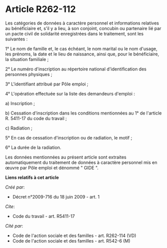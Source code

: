 # Article R262-112

Les catégories de données à caractère personnel et informations relatives au bénéficiaire et, s'il y a lieu, à son conjoint,
concubin ou partenaire lié par un pacte civil de solidarité enregistrées dans le traitement, sont les suivantes : 

1° Le nom de famille et, le cas échéant, le nom marital ou le nom d'usage, les prénoms, la date et le lieu de naissance,
ainsi que, pour le bénéficiaire, la situation familiale ; 

2° Le numéro d'inscription au répertoire national d'identification des personnes physiques ; 

3° L'identifiant attribué par Pôle emploi ; 

4° L'opération effectuée sur la liste des demandeurs d'emploi : 

a) Inscription ; 

b) Cessation d'inscription dans les conditions mentionnées au 1° de l'article R. 5411-17 du code du travail ; 

c) Radiation ; 

5° En cas de cessation d'inscription ou de radiation, le motif ; 

6° La durée de la radiation. 

Les données mentionnées au présent article sont extraites automatiquement du traitement de données à caractère personnel mis
en œuvre par Pôle emploi et dénommé " GIDE ".

**Liens relatifs à cet article**

_Créé par_:

  - Décret n°2009-716 du 18 juin 2009 - art. 1

_Cite_:

  - Code du travail - art. R5411-17

_Cité par_:

  - Code de l'action sociale et des familles - art. R262-114 (VD)
  - Code de l'action sociale et des familles - art. R542-6 (M)

